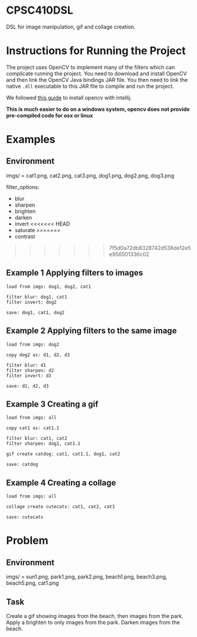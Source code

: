 # CPSC410DSL
DSL for image manipulation, gif and collage creation. 

# Instructions for Running the Project
The project uses OpenCV to implement many of the filters which can complicate running the project. You need to download and install OpenCV and then link the OpenCV Java bindings JAR file. You then need to link the native `.dll` executable to this JAR file to compile and run the project.

We followed [this guide](https://medium.com/@aadimator/how-to-set-up-opencv-in-intellij-idea-6eb103c1d45c) to install opencv with intellij.

**This is much easier to do on a windows system, opencv does not provide pre-compiled code for osx or linux**

# Examples
## Environment
imgs/ = cat1.png, cat2.png, cat3.png, dog1.png, dog2.png, dog3.png

filter_options:
- blur
- sharpen 
- brighten
- darken
- invert
<<<<<<< HEAD
- saturate
=======
- contrast
>>>>>>> 7f5d0a72db8328742d538de12e5e956501336c02


## Example 1 Applying filters to images
```
load from imgs: dog1, dog2, cat1

filter blur: dog1, cat1
filter invert: dog2

save: dog1, cat1, dog2
```

## Example 2 Applying filters to the same image
```
load from imgs: dog2

copy dog2 as: d1, d2, d3

filter blur: d1
filter sharpen: d2
filter invert: d3

save: d1, d2, d3
```

## Example 3 Creating a gif
```
load from imgs: all

copy cat1 as: cat1.1

filter blur: cat1, cat2
filter sharpen: dog1, cat1.1

gif create catdog: cat1, cat1.1, dog1, cat2

save: catdog
```

## Example 4 Creating a collage
```
load from imgs: all

collage create cutecats: cat1, cat2, cat3

save: cutecats
```

# Problem
## Environment
imgs/ = sun1.png, park1.png, park2.png, beach1.png, beach3.png, beach5.png, cat1.png

## Task
Create a gif showing images from the beach, then images from the park. Apply a brighten to only images from the park. Darken images from the beach.


